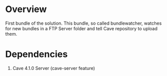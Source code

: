 # Overview
First bundle of the solution.
This bundle, so called bundlewatcher, watches for new bundles in a FTP Server folder and tell Cave repository to upload them.

# Dependencies
1. Cave 4.1.0 Server (cave-server feature)